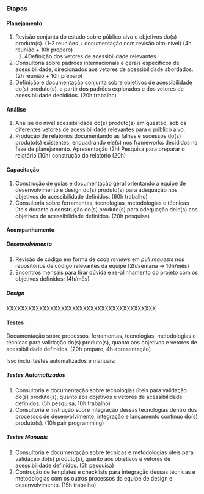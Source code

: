 ### Etapas
#### Planejamento
1. Revisão conjunta do estudo sobre público alvo e objetivos do(s) produto(s). (1-2 reuniões + documentação com revisão alto-nível) (4h reunião + 10h preparo)
	1. 4Definição dos vetores de acessibilidade relevantes
2. Consultoria sobre padrões internacionais e gerais específicos de acessibilidade, direcionados aos vetores de acessibilidade abordados. (2h reunião + 10h preparo)
3. Definição e documentação conjunta sobre objetivos de acessibilidade do(s) produto(s), a partir dos padrões explorados e dos vetores de acessibilidade decididos. (20h trabalho)

#### Análise
1. Análise do nível acessibilidade do(s) produto(s) em questão, sob os diferentes vetores de acessibilidade relevantes para o público alvo.
2. Produção de relatórios documentando as falhas e sucessos do(s) produto(s) existentes, enquadrando ele(s) nos frameworks decididos na fase de planejamento.
Apresentação (2h)
Pesquisa para preparar o relatório (10h)
construção do relatório (20h)
#### Capacitação
1. Construção de guias e documentação geral orientando a equipe de desenvolvimento e design do(s) produto(s) para adequação nos objetivos de acessibilidade definidos. (60h trabalho)
2. Consultoria sobre ferramentas, tecnologias, metodologias e técnicas úteis durante a construção do(s) produto(s) para adequação dele(s) aos objetivos de acessibilidade definidos. (20h pesquisa)
#### Acompanhamento

##### Desenvolvimento
1. Revisão de código em forma de *code reviews* em *pull requests* nos repositórios de código relevantes da equipe (2h/semana -> 10h/mês)
2. Encontros mensais para tirar dúvida e re-alinhamento do projeto com os objetivos definidos;  (4h/mês)

##### Design
XXXXXXXXXXXXXXXXXXXXXXXXXXXXXXXXXXXXXXXXX

#### Testes
Documentação sobre processos, ferramentas, tecnologias, metodologias e técnicas para validação do(s) produto(s), quanto aos objetivos e vetores de acessibilidade definidos. (20h preparo, 4h apresentação)

Isso inclui testes automatizados e manuais:

##### Testes Automatizados
1. Consultoria e documentação sobre tecnologias úteis para validação do(s) produto(s), quanto aos objetivos e vetores de acessibilidade definidos. (5h pesquisa, 10h trabalho)
2. Consultoria e instrução sobre integração dessas tecnologias dentro dos processos de desenvolvimento, integração e lançamento contínuo do(s) produto(s). (10h pair programming)
##### Testes Manuais
1. Consultoria e documentação sobre técnicas e metodologias úteis para validação do(s) produto(s), quanto aos objetivos e vetores de acessibilidade definidos. (5h pesquisa)
2. Contrução de templates e checklists para integração dessas técnicas e metodologias com os outros processos da equipe de design e desenvolvimento. (15h trabalho)
